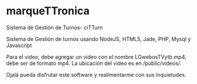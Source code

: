 # marqueTTronica
Sistema de Gestión de Turnos- ciTTurn

Sistema de Gestión de turnos usando NodeJS, HTML5, Jade, PHP, Mysql y Javascript

Para el video, debe agregar un video con el nombre LGwebosTVytb.mp4, debe ser de formato mp4. La ubicación del video es en /public/videos/.

Ojalá pueda disfrutar este software y realimentarme con sus inquietudes.
